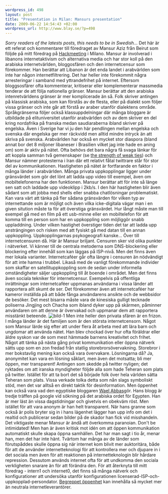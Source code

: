 ```yaml
--- 
wordpress_id: 498 
layout: post
title: "Presentation in Milan: Mansurs presentation" 
date: 2009-06-22 14:54:43 +02:00 
wordpress_url: http://www.blay.se/?p=498 
---
```


*Sorry readers of the latests posts, this needs to be in Swedish...* Det här är ett referat och kommentarer till föredraget av Mansur Aziz från Beirut som följde på mitt föredrag på [Hackmeeting](http://www.hackmeeting.org/) i Milano. Mansur är involverad i libanons internetaktivism och alternativa media och har stor koll på den arabiska internetvärlden, bloggosfären och den internetcensur som förekommer. Han berättar att Libanon är det enda landet i arabvärlden som inte har någon internetfiltrering. Det har heller inte förekommit några arresteringar i samband med yttrandefrihet på internet. Eftersom bloggsosfärer ofta kommenterar, kritiserar eller komplementerar massmedia tenderar de att följa nationella gränser. Mansur berättar att den arabiska intenretvärldens gränser är mer komplicerade än så. Folk skriver antingen på klassisk arabiska, som kan förstås av de flesta, eller på dialekt som följer vissa gränser och inte går att förstå av araber utanför dialektens område. Språkgränserna följer också klassuppdelningar där många bloggare är utbildade på elituniversitet utanför arabvärlden och av dem skriver en del kring nordafrika på franska medan saudiaraberna ibland skriver på engelska. Även i Sverige har vi ju den här pendlingen mellan engelska och svenska där engelska ger mer räckvidd men alltid mindre intryck än att skriva på svenska. Arabvärlden har också en mycket stor diaspora (bland annat bor det 8 miljoner libaneser i Brasilien vilket jag inte hade en aning om) som är aktiv på nätet. Ofta behövs det bara några få svaga länkar för att koppla samman två gemenskaper (se [the strength of weak ties](http://en.wikipedia.org/wiki/Mark_Granovetter#The_strength_of_weak_ties)) och Mansur nämner protesterna i Iran där ett relativt fåtal twittrare står för stor del av kommunikationen. Hastigheten på nätet är fortfarande en faktor i många länder i arabvärlden. Många privata uppkopplingar ligger under gränsvärdet som gör det lönt att ladda upp video till exempel, även om mobiltelefonerna har den funktionen. Mansur berättar att för inte så länge sen satt och laddade upp videoklipp i 2kb/s. I den här hastigheten blir även sådant som att jobba med shells eller snabba chatlösningar problematiskt. Kan vara värt att tänka på fler sådana gränsvärden för vilken typ av internettande som är möjligt och även vilka icke-digitala vägar man i en given sitution måste ta för att överstiga gränsvärdet. Hur långt måste man till exempel gå med en film på ett usb-minne eller en mobiltelefon för att komma till en person som har en uppkoppling som möjliggör snabb uppladdning. Under vilken hastighet överstiger tiden det tar att ladda upp ansträngingen och risken med att fysiskt gå med datan till en annan uppkoppling. Uppkopplingarnas psykogeografi kanske... Över till internetcensuren då. Här är Mansur briljant. Censuren sker vid olika punkter i nätverket. Vi känner till de centrala metoderna som DNS-blockering eller blockering efter innehåll som kan läggas på ISP-nivå. Men det finns även mer lokala varianter. Internetcaféer går ofta längre i censuren än nödvändigt för att inte hamna i trubbel. Likaså med de vanligt förekommande individer som skaffar en satellituppkoppling som de sedan under informella omständigheter säljer uppkoppling till åt boende i området. Men det finns även sociala tekniker för internetcensur. Exempelvis på offentliga inrättningar som internetcaféer uppmanas användarna i vissa länder att rapportera allt skumt de ser. Det förekommer även att internetcaféer har kameror inställda på att både fånga användarens ansikte och de webbsidor de besöker. Det mest bisarra måste vara de kinesiska gulligt tecknade poliserna Jingjing och Chacha som ibland dyker upp på skärmen, påminner användaren om att denne är övervakad och uppmanar dem att rapportera misstänkt beteende. ![bild-1](http://www.blay.se/wp-content/uploads/2009/06/bild-1.png "bild-1") Men inte heller den privata sfären är en frizon. I många länder är det familjen som är den största internetcensorn. Något som Mansur lärde sig efter att under flera åt arbeta med att lära barn och ungdomar att använda nätet. Han blev chockad över hur ofta föräldrar eller äldre syskon var de som mest hämmade barnens kreativitet och frihet. Något att tänka på nästa gång privat kommunikation eller öppna nätverk sätts upp som en zon fredad från statlig storebrorsövervakning. Storebror i mer bokstavlig mening kan också vara övervakare. Lösningarna då? Ja, anonymitet kan vara en lösning såklart, men även det motsatta; bli mer öppen, mer transparent! Antingen som skedde på twitter nyligen; det ryktades om att iranska myndigheter följde alla som hade Teheran som plats på twitter. Istället för att ta bort det så började folk över hela världen sätta Teheran som plats. Vissa verkade tolka detta som nån slags symboliskt stöd, men det var alltså en direkt taktik för desinformation. Men öppenhet kan också vara vad den egyptiske bloggaren [Wael Abbas](http://sv.wikipedia.org/wiki/Wael_Abbas)gör. Hans blogg är tredje träffen på google vid sökning på det arabiska ordet för Egypten. Han är mer läst än vissa dagstidningar och givetvis en obekväm röst. Men istället för att vara anonym är han helt transparent. När hans granne som också är polis bryter sig in i hans lägenhet lägger han upp info om det i realtid och publicerar sedan bilder på de skador han fick vid misshandeln. Det viktigaste menar Mansur är ändå att överkomma paranoian. Don't be intimidated! Men han är även kritisk mot idén om att öppen kommunikation automatiskt skulle skapa öppna samhällen. Det har man sagt i tio år, menar han, men det har inte hänt. Tvärtom har många av de länder som förutspåddes skulle öppna sig när internet kom blivit mer auktoritära, både för att de använder internetteknologi för att kontrollera mer och djupare in i det sociala men även för att reaktionen på internetteknologin blir hårdare repression. Dessutom används internet ofta för att undkomma den sociala verkligheten snarare än för att förändra den. För att återknyta till mitt föredrag - intern1 och internet0, det finns så många nätverk och konfigurationer att undersöka utanför konfigurationen licenserad-ISP-och-uppkopplad-persondator. [Begreppet öppenhet](http://werebuild.eu/wiki/index.php/Öppenhetsbegreppet) kan innehålla så mycket mer än neutrala internetleverantörer. 